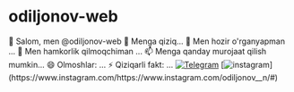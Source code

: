 # odiljonov-web
👋 Salom, men @odiljonov-web
👀 Menga qiziq...
🌱 Men hozir o'rganyapman ...
💞️ Men hamkorlik qilmoqchiman ...
📫 Menga qanday murojaat qilish mumkin...
😄 Olmoshlar: ...
⚡ Qiziqarli fakt: ...
[![Telegram](https://img.shields.io/badge/@odiljonov_n-2CA5E0?style=flat-square&logo=telegram&logoColor=white&link=https://https://t.me/odiljonov_n)](https://t.me/odiljonov_n) 
[![instagram](https://img.shields.io/badge/@odiljonov_n-FF0004?style=flat-square&logo=youtube&logoColor=white&link=https:)](https://www.instagram.com/https://www.instagram.com/odiljonov__n/#)

